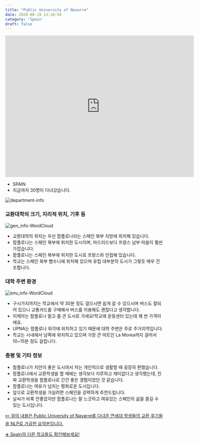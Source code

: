 ```yaml
---
title: "Public University of Navarre"
date: 2020-08-19 13:10:54
category: 'Spain'
draft: false
---
```


<iframe
width="600"
height="450"
frameborder="0" style="border:0"
src="https://www.google.com/maps/embed/v1/place?key=AIzaSyC9e1AME-pVmWC4hBpFdu5S4dKzyepa3HQ&q=Public+University+of+Navarre&center=42.8005243,-1.6367636&zoom=14" allowfullscreen>
</iframe>

* SPAIN
* 지금까지 30명이 다녀갔습니다. 

![department-info](../plots/ES000003.png)
### 교환대학의 크기, 지리적 위치, 기후 등
![gen_info-WordCloud](../univ_wordclouds_okt/gen_info/ES000003_gen_info_okt.png)

* 교환대학의 위치는 우선 팜플로나라는 스페인 북부 지방에 위치해 있습니다.
* 팜플로나는 스페인 북부에 위치한 도시이며, 마드리드보다 프랑스 남부 마을이 훨씬 가깝습니다.
* 팜플로나는 스페인 북부에 위치한 도시로 프랑스와 인접해 있습니다.
* 학교는 스페인 북부 빰수니에 위치해 있으며 유럽 대부분의 도시가 그렇듯 매우 건조합니다.


### 대학 주변 환경

![env_info-WordCloud](../univ_wordclouds_okt/env_info/ES000003_env_info_okt.png)

* 구시가지까지는 학교에서 약 30분 정도 걸으시면 쉽게 갈 수 있으시며 버스도 잘되어 있으니 교통카드를 구매해서 버스를 이용해도 괜찮다고 생각합니다.
* 이케아는 팜플로나 말고 좀 큰 도시로 가세요!학교에 운동센터 있는데 꽤 싼 가격이에요.
* UPNA는 팜플로나 외각에 위치하고 있기 때문에 대학 주변은 주로 주거지역입니다.
* 학교는 시내에서 남쪽에 위치하고 있으며 가장 큰 마트인 La Morea까지 걸어서 10~15분 정도 걸립니다.


### 총평 및 기타 정보 
* 팜플로나가 치안이 좋은 도시여서 저는 개인적으로 생활할 때 굉장히 편했습니다.
* 팜플로나에서 교환학생을 할 때에는 생각보다 지루하고 재미없다고 생각했는데, 진짜 교환학생을 팜플로나로 간건 좋은 경험이었던 것 같습니다.
* 팜플로나는 여유가 넘치는 평화로운 도시입니다.
* 앞으로 교환학생을 가실려면 스페인을 강력하게 추천드립니다.
* 날씨가 비록 안좋았지만 팜플로나는 말 느긋하고 여유있는 스페인의 삶을 즐길 수 있는 도시입니다.


[✏️ 위의 내용은 Public University of Navarre를 다녀온 연세대 학생들의 교환 후기들을 NLP로 가공한 요약본입니다.](http://oia.yonsei.ac.kr/partner/expReport.asp?ucode=ES000003&bgbn=A)

[✈️ Spain의 다른 학교들도 확인해보세요!](https://yonsei-exchange.netlify.app/?category=Spain)
